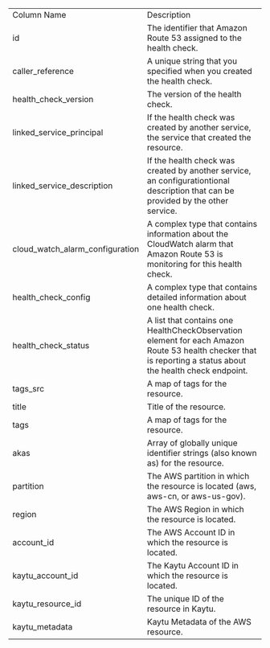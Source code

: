 <table>
	<tr><td>Column Name</td><td>Description</td></tr>
	<tr><td>id</td><td>The identifier that Amazon Route 53 assigned to the health check.</td></tr>
	<tr><td>caller_reference</td><td>A unique string that you specified when you created the health check.</td></tr>
	<tr><td>health_check_version</td><td>The version of the health check.</td></tr>
	<tr><td>linked_service_principal</td><td>If the health check was created by another service, the service that created the resource.</td></tr>
	<tr><td>linked_service_description</td><td>If the health check was created by another service, an configurationtional description that can be provided by the other service.</td></tr>
	<tr><td>cloud_watch_alarm_configuration</td><td>A complex type that contains information about the CloudWatch alarm that Amazon Route 53 is monitoring for this health check.</td></tr>
	<tr><td>health_check_config</td><td>A complex type that contains detailed information about one health check.</td></tr>
	<tr><td>health_check_status</td><td>A list that contains one HealthCheckObservation element for each Amazon Route 53 health checker that is reporting a status about the health check endpoint.</td></tr>
	<tr><td>tags_src</td><td>A map of tags for the resource.</td></tr>
	<tr><td>title</td><td>Title of the resource.</td></tr>
	<tr><td>tags</td><td>A map of tags for the resource.</td></tr>
	<tr><td>akas</td><td>Array of globally unique identifier strings (also known as) for the resource.</td></tr>
	<tr><td>partition</td><td>The AWS partition in which the resource is located (aws, aws-cn, or aws-us-gov).</td></tr>
	<tr><td>region</td><td>The AWS Region in which the resource is located.</td></tr>
	<tr><td>account_id</td><td>The AWS Account ID in which the resource is located.</td></tr>
	<tr><td>kaytu_account_id</td><td>The Kaytu Account ID in which the resource is located.</td></tr>
	<tr><td>kaytu_resource_id</td><td>The unique ID of the resource in Kaytu.</td></tr>
	<tr><td>kaytu_metadata</td><td>Kaytu Metadata of the AWS resource.</td></tr>
</table>